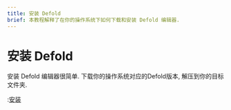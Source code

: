 ```yaml
---
title: 安装 Defold
brief: 本教程解释了在你的操作系统下如何下载和安装 Defold 编辑器.
---
```


# 安装 Defold

安装 Defold 编辑器很简单. 下载你的操作系统对应的Defold版本, 解压到你的目标文件夹.

:[安装](../shared/install.md)